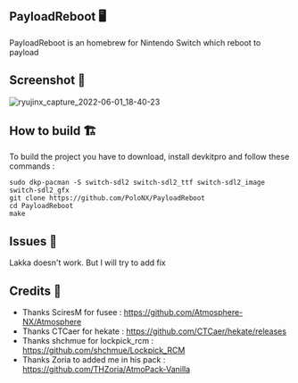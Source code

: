 ## PayloadReboot 🖥️

PayloadReboot is an homebrew for Nintendo Switch which reboot to payload


## Screenshot 🎦


![ryujinx_capture_2022-06-01_18-40-23](https://user-images.githubusercontent.com/57038157/171456331-f0d95f16-4a30-4b12-8e5a-d1dcc664db7a.png)


## How to build 🏗️

To build the project you have to download, install devkitpro and follow these commands :

``sudo dkp-pacman -S switch-sdl2 switch-sdl2_ttf switch-sdl2_image switch-sdl2_gfx``  
``git clone https://github.com/PoloNX/PayloadReboot  ``  
``cd PayloadReboot  ``  
``make  ``  
 
 
 ## Issues 🚩 
 
 Lakka doesn't work. But I will try to add fix 
 

## Credits 📜 

- Thanks SciresM for fusee : https://github.com/Atmosphere-NX/Atmosphere
- Thanks CTCaer for hekate : https://github.com/CTCaer/hekate/releases
- Thanks shchmue for lockpick_rcm : https://github.com/shchmue/Lockpick_RCM
- Thanks Zoria to added me in his pack : https://github.com/THZoria/AtmoPack-Vanilla


